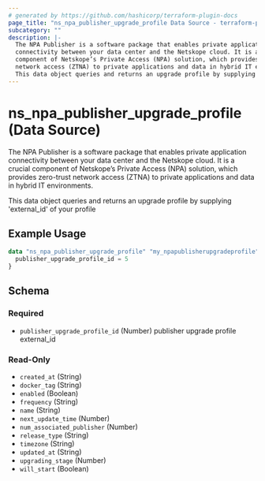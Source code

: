 ```yaml
---
# generated by https://github.com/hashicorp/terraform-plugin-docs
page_title: "ns_npa_publisher_upgrade_profile Data Source - terraform-provider-ns"
subcategory: ""
description: |-
  The NPA Publisher is a software package that enables private application
  connectivity between your data center and the Netskope cloud. It is a crucial
  component of Netskope’s Private Access (NPA) solution, which provides zero-trust
  network access (ZTNA) to private applications and data in hybrid IT environments.
  This data object queries and returns an upgrade profile by supplying 'external_id' of your profile
---
```


# ns_npa_publisher_upgrade_profile (Data Source)

The NPA Publisher is a software package that enables private application
connectivity between your data center and the Netskope cloud. It is a crucial
component of Netskope’s Private Access (NPA) solution, which provides zero-trust
network access (ZTNA) to private applications and data in hybrid IT environments.

This data object queries and returns an upgrade profile by supplying 'external_id' of your profile

## Example Usage

```terraform
data "ns_npa_publisher_upgrade_profile" "my_npapublisherupgradeprofile" {
  publisher_upgrade_profile_id = 5
}
```

<!-- schema generated by tfplugindocs -->
## Schema

### Required

- `publisher_upgrade_profile_id` (Number) publisher upgrade profile external_id

### Read-Only

- `created_at` (String)
- `docker_tag` (String)
- `enabled` (Boolean)
- `frequency` (String)
- `name` (String)
- `next_update_time` (Number)
- `num_associated_publisher` (Number)
- `release_type` (String)
- `timezone` (String)
- `updated_at` (String)
- `upgrading_stage` (Number)
- `will_start` (Boolean)
